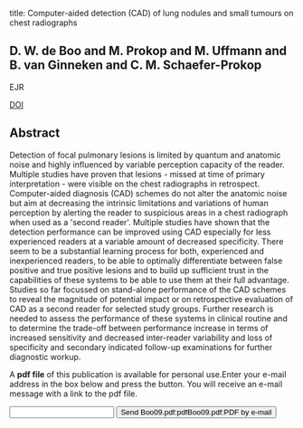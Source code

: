 title: Computer-aided detection (CAD) of lung nodules and small tumours on chest radiographs

## D. W. de Boo and M. Prokop and M. Uffmann and B. van Ginneken and C. M. Schaefer-Prokop
EJR

<a href="https://doi.org/10.1016/j.ejrad.2009.05.062">DOI</a>

## Abstract
Detection of focal pulmonary lesions is limited by quantum and anatomic noise and highly influenced by variable perception capacity of the reader. Multiple studies have proven that lesions - missed at time of primary interpretation - were visible on the chest radiographs in retrospect. Computer-aided diagnosis (CAD) schemes do not alter the anatomic noise but aim at decreasing the intrinsic limitations and variations of human perception by alerting the reader to suspicious areas in a chest radiograph when used as a 'second reader'. Multiple studies have shown that the detection performance can be improved using CAD especially for less experienced readers at a variable amount of decreased specificity. There seem to be a substantial learning process for both, experienced and inexperienced readers, to be able to optimally differentiate between false positive and true positive lesions and to build up sufficient trust in the capabilities of these systems to be able to use them at their full advantage. Studies so far focussed on stand-alone performance of the CAD schemes to reveal the magnitude of potential impact or on retrospective evaluation of CAD as a second reader for selected study groups. Further research is needed to assess the performance of these systems in clinical routine and to determine the trade-off between performance increase in terms of increased sensitivity and decreased inter-reader variability and loss of specificity and secondary indicated follow-up examinations for further diagnostic workup.

A <b>pdf file</b> of this publication is available for personal use.Enter your e-mail address in the box below and press the button. You will receive an e-mail message with a link to the pdf file.
<form action="sender.php">  <input type="text" name="email">  <input type="submit" value="Send Boo09.pdf:pdfBoo09.pdf:PDF by e-mail"></form>